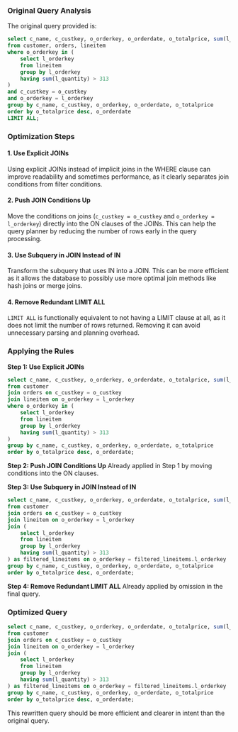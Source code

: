 ### Original Query Analysis
The original query provided is:
```sql
select c_name, c_custkey, o_orderkey, o_orderdate, o_totalprice, sum(l_quantity)
from customer, orders, lineitem
where o_orderkey in (
    select l_orderkey
    from lineitem
    group by l_orderkey
    having sum(l_quantity) > 313
)
and c_custkey = o_custkey
and o_orderkey = l_orderkey
group by c_name, c_custkey, o_orderkey, o_orderdate, o_totalprice
order by o_totalprice desc, o_orderdate
LIMIT ALL;
```

### Optimization Steps

#### 1. Use Explicit JOINs
Using explicit JOINs instead of implicit joins in the WHERE clause can improve readability and sometimes performance, as it clearly separates join conditions from filter conditions.

#### 2. Push JOIN Conditions Up
Move the conditions on joins (`c_custkey = o_custkey` and `o_orderkey = l_orderkey`) directly into the ON clauses of the JOINs. This can help the query planner by reducing the number of rows early in the query processing.

#### 3. Use Subquery in JOIN Instead of IN
Transform the subquery that uses IN into a JOIN. This can be more efficient as it allows the database to possibly use more optimal join methods like hash joins or merge joins.

#### 4. Remove Redundant LIMIT ALL
`LIMIT ALL` is functionally equivalent to not having a LIMIT clause at all, as it does not limit the number of rows returned. Removing it can avoid unnecessary parsing and planning overhead.

### Applying the Rules

**Step 1: Use Explicit JOINs**
```sql
select c_name, c_custkey, o_orderkey, o_orderdate, o_totalprice, sum(l_quantity)
from customer
join orders on c_custkey = o_custkey
join lineitem on o_orderkey = l_orderkey
where o_orderkey in (
    select l_orderkey
    from lineitem
    group by l_orderkey
    having sum(l_quantity) > 313
)
group by c_name, c_custkey, o_orderkey, o_orderdate, o_totalprice
order by o_totalprice desc, o_orderdate;
```

**Step 2: Push JOIN Conditions Up**
Already applied in Step 1 by moving conditions into the ON clauses.

**Step 3: Use Subquery in JOIN Instead of IN**
```sql
select c_name, c_custkey, o_orderkey, o_orderdate, o_totalprice, sum(l_quantity)
from customer
join orders on c_custkey = o_custkey
join lineitem on o_orderkey = l_orderkey
join (
    select l_orderkey
    from lineitem
    group by l_orderkey
    having sum(l_quantity) > 313
) as filtered_lineitems on o_orderkey = filtered_lineitems.l_orderkey
group by c_name, c_custkey, o_orderkey, o_orderdate, o_totalprice
order by o_totalprice desc, o_orderdate;
```

**Step 4: Remove Redundant LIMIT ALL**
Already applied by omission in the final query.

### Optimized Query
```sql
select c_name, c_custkey, o_orderkey, o_orderdate, o_totalprice, sum(l_quantity)
from customer
join orders on c_custkey = o_custkey
join lineitem on o_orderkey = l_orderkey
join (
    select l_orderkey
    from lineitem
    group by l_orderkey
    having sum(l_quantity) > 313
) as filtered_lineitems on o_orderkey = filtered_lineitems.l_orderkey
group by c_name, c_custkey, o_orderkey, o_orderdate, o_totalprice
order by o_totalprice desc, o_orderdate;
```
This rewritten query should be more efficient and clearer in intent than the original query.